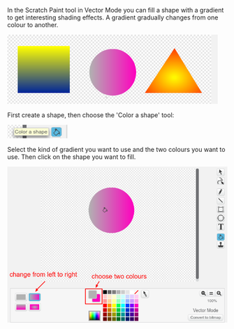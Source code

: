 In the Scratch Paint tool in Vector Mode you can fill a shape with a gradient to get interesting shading effects. A gradient gradually changes from one colour to another. 

![screenshot](images/vector-gradients.png)

First create a shape, then choose the 'Color a shape' tool:

![screenshot](images/vector-gradient-fill.png)

Select the kind of gradient you want to use and the two colours you want to use. Then click on the shape you want to fill. 
 
![screenshot](images/vector-gradient-left-right.png)

